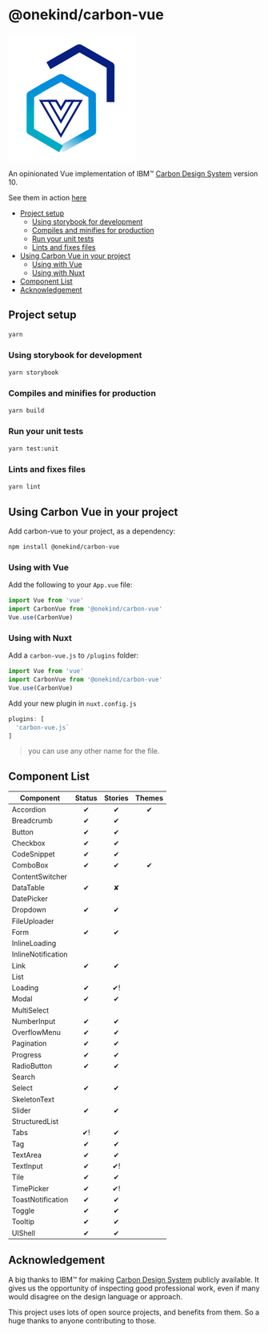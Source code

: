 # @onekind/carbon-vue

![logo](./logo.png)

An opinionated Vue implementation of IBM™ [Carbon Design System](http://www.carbondesignsystem.com/) version 10.

See them in action [here](https://one-kind.github.io/carbon-vue/?path=/story/overview--page)

- [Project setup](#project-setup)
  - [Using storybook for development](#using-storybook-for-development)
  - [Compiles and minifies for production](#compiles-and-minifies-for-production)
  - [Run your unit tests](#run-your-unit-tests)
  - [Lints and fixes files](#lints-and-fixes-files)
- [Using Carbon Vue in your project](#using-carbon-vue-in-your-project)
  - [Using with Vue](#using-with-vue)
  - [Using with Nuxt](#using-with-nuxt)
- [Component List](#component-list)
- [Acknowledgement](#acknowledgement)

## Project setup

```bash
yarn
```

### Using storybook for development

```bash
yarn storybook
```

### Compiles and minifies for production

```bash
yarn build
```

### Run your unit tests

```bash
yarn test:unit
```

### Lints and fixes files

```bash
yarn lint
```

## Using Carbon Vue in your project

Add carbon-vue to your project, as a dependency:

```bash
npm install @onekind/carbon-vue
```

### Using with Vue

Add the following to your `App.vue` file:

```javascript
import Vue from 'vue'
import CarbonVue from '@onekind/carbon-vue'
Vue.use(CarbonVue)
```

### Using with Nuxt

Add a `carbon-vue.js` to `/plugins` folder:

```javascript
import Vue from 'vue'
import CarbonVue from '@onekind/carbon-vue'
Vue.use(CarbonVue)
```

Add your new plugin in `nuxt.config.js`

```javascript
plugins: [
  'carbon-vue.js`
]
```

> you can use any other name for the file.

## Component List

| Component            | Status | Stories | Themes |
|----------------------|:------:|:-------:|:------:|
| Accordion            |    ✔   |    ✔    |    ✔   |
| Breadcrumb           |    ✔   |    ✔    |        |
| Button               |    ✔   |    ✔    |        |
| Checkbox             |    ✔   |    ✔    |        |
| CodeSnippet          |    ✔   |    ✔    |        |
| ComboBox             |    ✔   |    ✔    |    ✔   |
| ContentSwitcher      |        |         |        |
| DataTable            |    ✔   |    ✘    |        |
| DatePicker           |        |         |        |
| Dropdown             |    ✔   |    ✔    |        |
| FileUploader         |        |         |        |
| Form                 |    ✔   |    ✔    |        |
| InlineLoading        |        |         |        |
| InlineNotification   |        |         |        |
| Link                 |    ✔   |    ✔    |        |
| List                 |        |         |        |
| Loading              |    ✔   |    ✔!   |        |
| Modal                |    ✔   |    ✔    |        |
| MultiSelect          |        |         |        |
| NumberInput          |    ✔   |    ✔    |        |
| OverflowMenu         |    ✔   |    ✔    |        |
| Pagination           |    ✔   |    ✔    |        |
| Progress             |    ✔   |    ✔    |        |
| RadioButton          |    ✔   |    ✔    |        |
| Search               |        |         |        |
| Select               |    ✔   |    ✔    |        |
| SkeletonText         |        |         |        |
| Slider               |    ✔   |    ✔    |        |
| StructuredList       |        |         |        |
| Tabs                 |   ✔!   |    ✔    |        |
| Tag                  |    ✔   |    ✔    |        |
| TextArea             |    ✔   |    ✔    |        |
| TextInput            |    ✔   |    ✔!   |        |
| Tile                 |    ✔   |    ✔    |        |
| TimePicker           |    ✔   |    ✔!   |        |
| ToastNotification    |    ✔   |    ✔    |        |
| Toggle               |    ✔   |    ✔    |        |
| Tooltip              |    ✔   |    ✔    |        |
| UIShell              |    ✔   |    ✔    |        |

## Acknowledgement

A big thanks to IBM™ for making [Carbon Design System](http://www.carbondesignsystem.com/) publicly available. It gives us the opportunity of inspecting good professional work, even if many would disagree on the design language or approach.

This project uses lots of open source projects, and benefits from them. So a huge thanks to anyone contributing to those.
